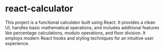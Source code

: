 # react-calculator
This project is a functional calculator built using React. It provides a clean UI, handles basic mathematical operations, and includes additional features like percentage calculations, modulo operations, and floor division. It employs modern React hooks and styling techniques for an intuitive user experience.
